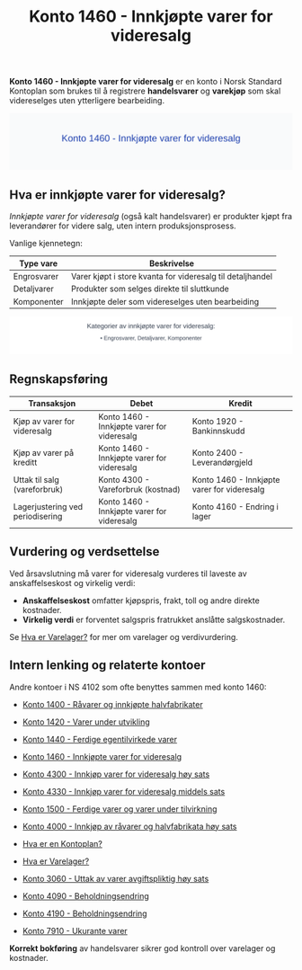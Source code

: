 ﻿---
title: "Konto 1460 - Innkjøpte varer for videresalg"
seoTitle: "1460-innkjopte-varer-for-videresalg"
meta_description: '**Konto 1460 - Innkjøpte varer for videresalg** er en konto i Norsk Standard Kontoplan som brukes til å registrere **handelsvarer** og **varekjøp** som skal ...'
slug: 1460-innkjopte-varer-for-videresalg
type: blog
layout: pages/single
---

**Konto 1460 - Innkjøpte varer for videresalg** er en konto i Norsk Standard Kontoplan som brukes til å registrere **handelsvarer** og **varekjøp** som skal videreselges uten ytterligere bearbeiding.

![Illustrasjon av konto 1460 Innkjøpte varer for videresalg](1460-innkjopte-varer-for-videresalg-image.svg)

## Hva er innkjøpte varer for videresalg?

*Innkjøpte varer for videresalg* (også kalt handelsvarer) er produkter kjøpt fra leverandører for videre salg, uten intern produksjonsprosess.

Vanlige kjennetegn:

| Type vare   | Beskrivelse                                                            |
|-------------|------------------------------------------------------------------------|
| Engrosvarer | Varer kjøpt i store kvanta for videresalg til detaljhandel               |
| Detaljvarer | Produkter som selges direkte til sluttkunde                              |
| Komponenter | Innkjøpte deler som videreselges uten bearbeiding                        |

![Kategorier av innkjøpte varer](1460-kategorier-innkjopte-varer.svg)

## Regnskapsføring

| Transaksjon                          | Debet                                            | Kredit                                    |
|--------------------------------------|--------------------------------------------------|-------------------------------------------|
| Kjøp av varer for videresalg         | Konto 1460 - Innkjøpte varer for videresalg       | Konto 1920 - Bankinnskudd                 |
| Kjøp av varer på kreditt             | Konto 1460 - Innkjøpte varer for videresalg       | Konto 2400 - Leverandørgjeld               |
| Uttak til salg (vareforbruk)         | Konto 4300 - Vareforbruk (kostnad)                | Konto 1460 - Innkjøpte varer for videresalg |
| Lagerjustering ved periodisering     | Konto 1460 - Innkjøpte varer for videresalg       | Konto 4160 - Endring i lager               |

## Vurdering og verdsettelse

Ved årsavslutning må varer for videresalg vurderes til laveste av anskaffelseskost og virkelig verdi:

* **Anskaffelseskost** omfatter kjøpspris, frakt, toll og andre direkte kostnader.
* **Virkelig verdi** er forventet salgspris fratrukket anslåtte salgskostnader.

Se [Hva er Varelager?](/blogs/regnskap/hva-er-varelager "Hva er Varelager? Komplett Guide til Lagerføring og Verdivurdering") for mer om varelager og verdivurdering.

## Intern lenking og relaterte kontoer

Andre kontoer i NS 4102 som ofte benyttes sammen med konto 1460:

* [Konto 1400 - Råvarer og innkjøpte halvfabrikater](/blogs/kontoplan/1400-raavarer-og-innkjopte-halvfabrikater "Konto 1400 - Råvarer og innkjøpte halvfabrikater")
* [Konto 1420 - Varer under utvikling](/blogs/kontoplan/1420-varer-under-utvikling "Konto 1420 - Varer under utvikling")
* [Konto 1440 - Ferdige egentilvirkede varer](/blogs/kontoplan/1440-ferdige-egentilvirkede-varer "Konto 1440 - Ferdige egentilvirkede varer")
* [Konto 1460 - Innkjøpte varer for videresalg](/blogs/kontoplan/1460-innkjopte-varer-for-videresalg "Konto 1460 - Innkjøpte varer for videresalg")
* [Konto 4300 - Innkjøp varer for videresalg høy sats](/blogs/kontoplan/4300-innkjop-varer-for-videresalg-hoy-sats "Konto 4300 - Innkjøp varer for videresalg høy sats")
* [Konto 4330 - Innkjøp varer for videresalg middels sats](/blogs/kontoplan/4330-innkjop-varer-for-videresalg-middels-sats "Konto 4330 - Innkjøp varer for videresalg middels sats")
* [Konto 1500 - Ferdige varer og varer under tilvirkning](/blogs/kontoplan/1500-ferdige-varer-og-varer-under-tilvirkning "Konto 1500 - Ferdige varer og varer under tilvirkning")
* [Konto 4000 - Innkjøp av råvarer og halvfabrikata høy sats](/blogs/kontoplan/4000-innkjop-av-raavarer-og-halvfabrikata-hoy-sats "Konto 4000 - Innkjøp av råvarer og halvfabrikata høy sats")
* [Hva er en Kontoplan?](/blogs/regnskap/hva-er-kontoplan "Hva er en Kontoplan? Komplett Guide til Kontoplaner i Norsk Regnskap")
* [Hva er Varelager?](/blogs/regnskap/hva-er-varelager "Hva er Varelager? Komplett Guide til Lagerføring og Verdivurdering")
* [Konto 3060 - Uttak av varer avgiftspliktig høy sats](/blogs/kontoplan/3060-uttak-av-varer-avgiftspliktig-hoy-sats "Konto 3060 - Uttak av varer avgiftspliktig høy sats")
* [Konto 4090 - Beholdningsendring](/blogs/kontoplan/4090-beholdningsendring "Konto 4090 - Beholdningsendring")

* [Konto 4190 - Beholdningsendring](/blogs/kontoplan/4190-beholdningsendring "Konto 4190 - Beholdningsendring")
* [Konto 7910 - Ukurante varer](/blogs/kontoplan/7910-ukurante-varer "Konto 7910 - Ukurante varer")

**Korrekt bokføring** av handelsvarer sikrer god kontroll over varelager og kostnader.






